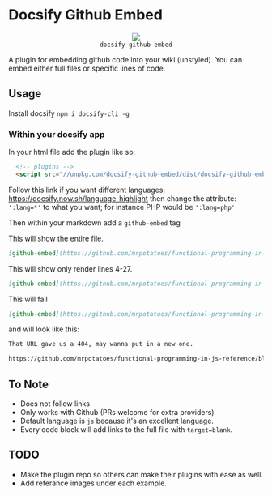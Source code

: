 # Docsify Github Embed
<p align="center">
  <img src="https://docsify.js.org/_media/icon.svg" />
  <br />
  <code>docsify-github-embed</code>
</p>

A plugin for embedding github code into your wiki (unstyled). You can embed either full files or specific lines of code.

## Usage
Install docsify `npm i docsify-cli -g`

### Within your docsify app

In your html file add the plugin like so:
```html
  <!-- plugins -->
  <script src="//unpkg.com/docsify-github-embed/dist/docsify-github-embed.min.js" />
```

Follow this link if you want different languages: https://docsify.now.sh/language-highlight then change the attribute: `':lang=*'` to what you want; for instance PHP would be `':lang=php'`

Then within your markdown add a `github-embed` tag

This will show the entire file.
```md
[github-embed](https://github.com/mrpotatoes/functional-programming-in-js-reference/blob/master/src/foundational/adts/diy.daggy.js ':lang=js')
```

This will show only render lines 4-27.
```md
[github-embed](https://github.com/mrpotatoes/functional-programming-in-js-reference/blob/master/src/foundational/adts/diy.daggy.js#L4-L27 ':lang=js')
```

This will fail
```md
[github-embed](https://github.com/mrpotatoes/functional-programming-in-js-reference/blob/master/src/foundational/adts/diy.daggy.js2#L4-L27 ':lang=js')
```

and will look like this:
```md
That URL gave us a 404, may wanna put in a new one.

https://github.com/mrpotatoes/functional-programming-in-js-reference/blob/master/src/foundational/adts/diy.daggy.js2#L4-L27
```

## To Note
* Does not follow links
* Only works with Github (PRs welcome for extra providers)
* Default language is `js` because it's an excellent language.
* Every code block will add links to the full file with `target=blank`.

## TODO
* Make the plugin repo so others can make their plugins with ease as well.
* Add referance images under each example.
